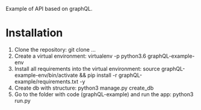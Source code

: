 Example of API based on graphQL.

# Installation

1. Clone the repository:
    git clone ...
2. Create a virtual environment:
    virtualenv -p python3.6 graphQL-example-env
3. Install all requirements into the virtual environment:
    source graphQL-example-env/bin/activate && pip install -r graphQL-example/requirements.txt -y
4. Create db with structure:
    python3 manage.py create_db
5. Go to the folder with code (graphQL-example) and run the app:
    python3 run.py
